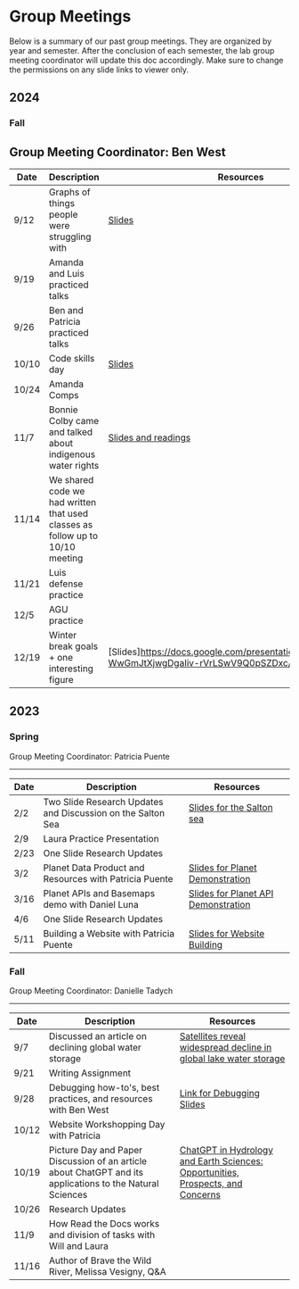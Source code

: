 # Group Meetings
Below is a summary of our past group meetings.  They are organized by year and semester.  After the conclusion of each semester, the lab group meeting coordinator will update this doc accordingly.  Make sure to change the permissions on any slide links to viewer only.

## 2024
### Fall
Group Meeting Coordinator: Ben West
---
| Date | Description| Resources |
|---|---|---|
|9/12 | Graphs of things people were struggling with|[Slides](https://docs.google.com/presentation/d/1RIniHipdhxF-_4_mg9qYlf9357ezTv2c/edit?usp=sharing&ouid=115452162442425983102&rtpof=true&sd=true)|
|9/19 | Amanda and Luis practiced talks|| 
|9/26 | Ben and Patricia practiced talks ||
|10/10 | Code skills day |[Slides](https://docs.google.com/presentation/d/16SDBhct6jT44f9N3ZYACEhwsjMSeWWiLY-k0ZDzUCjw/edit?usp=sharing)|
|10/24 | Amanda Comps||
|11/7| Bonnie Colby came and talked about indigenous water rights|[Slides and readings](https://drive.google.com/drive/folders/1H0BT0IYg1g4QCcXwic-cV8Ao7tXHpXD4)|
|11/14| We shared code we had written that used classes as follow up to 10/10 meeting||
|11/21| Luis defense practice||
|12/5| AGU practice||
|12/19| Winter break goals + one interesting figure|[Slides]https://docs.google.com/presentation/d/1NGRywf5Sc-WwGmJtXjwgDgaIiv-rVrLSwV9Q0pSZDxc/edit?usp=sharing|

## 2023
### Spring
Group Meeting Coordinator: Patricia Puente

---
| Date | Description| Resources |
|---|---|---|
|2/2 | Two Slide Research Updates and Discussion on the Salton Sea|[Slides for the Salton sea](https://docs.google.com/presentation/d/1okXl2uCZkjAwDyEGZVVsKJWZ8Tddt-3f/edit?usp=sharing&ouid=104873212690310383662&rtpof=true&sd=true)|
|2/9 | Laura Practice Presentation|| 
|2/23 | One Slide Research Updates ||
|3/2 | Planet Data Product and Resources with Patricia Puente |[Slides for Planet  Demonstration](https://docs.google.com/presentation/d/1SQTf9sU2rx2b_OOWzVndSW0T6pAXu0ojHi1sOGlaTT4/edit#slide=id.g214b1b0f435_0_55)|
|3/16 | Planet APIs and Basemaps demo with Daniel Luna |[Slides for Planet API Demonstration](https://docs.google.com/presentation/d/1O4L9wwFIlB7TUeVAkopre1496MyrQUSb4eiZ7Osnyck/edit?usp=sharing)|
|4/6 | One Slide Research Updates||
|5/11| Building a Website with Patricia Puente|[Slides for Website Building](https://docs.google.com/presentation/d/1O4L9wwFIlB7TUeVAkopre1496MyrQUSb4eiZ7Osnyck/edit?usp=sharing)|

### Fall
Group Meeting Coordinator: Danielle Tadych

---
| Date | Description| Resources |
|---|---|---|
|9/7| Discussed an article on declining global water storage | [Satellites reveal widespread decline in global lake water storage](https://www.science.org/doi/10.1126/science.abo2812)
|9/21| Writing Assignment
|9/28| Debugging how-to's, best practices, and resources with Ben West|[Link for Debugging Slides](https://docs.google.com/presentation/d/1pbHDGy_aB3Bl5XSlJ9Icu0WYJSqfNizTkJUnarAr658/edit?usp=sharing)
|10/12| Website Workshopping Day with Patricia
|10/19| Picture Day and Paper Discussion of an article about ChatGPT and its applications to the Natural Sciences|[ChatGPT in Hydrology and Earth Sciences: Opportunities, Prospects, and Concerns](https://doi.org/10.1029/2023WR036288)
|10/26| Research Updates|
|11/9| How Read the Docs works and division of tasks with Will and Laura
|11/16| Author of Brave the Wild River, Melissa Vesigny, Q&A

